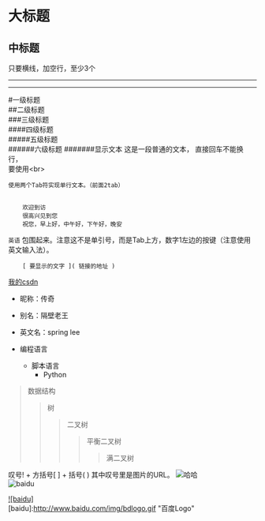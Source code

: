 大标题
=
中标题
-
只要横线，加空行，至少3个

---

***
#一级标题  
##二级标题  
###三级标题  
####四级标题  
#####五级标题  
######六级标题 
#######显示文本
这是一段普通的文本，
直接回车不能换行，<br> 要使用\<br>  

    使用两个Tab符实现单行文本。（前面2tab）


        欢迎到访  
        很高兴见到您  
        祝您，早上好，中午好，下午好，晚安  
        
  
` 英语 ` 包围起来。注意这不是单引号，而是Tab上方，数字1左边的按键（注意使用英文输入法）。

        [ 要显示的文字 ]( 链接的地址 )
 [我的csdn](https://www.zhihu.com/collection/164218732)
 
 * 昵称：传奇  
* 别名：隔壁老王  
* 英文名：spring lee

* 编程语言  
    * 脚本语言  
        * Python  
        
>数据结构  
>>树  
>>>二叉树  
>>>>平衡二叉树  
>>>>>满二叉树  

 叹号! + 方括号[ ] + 括号( ) 其中叹号里是图片的URL。
 ![哈哈](http://www.baidu.com/img/bdlogo.gif)  
 ![baidu](http://www.baidu.com/img/bdlogo.gif)  
 
 [![baidu]](http://baidu.com)  
[baidu]:http://www.baidu.com/img/bdlogo.gif "百度Logo"  


 
 
